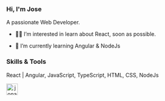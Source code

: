 <h3>Hi, I'm Jose</h3>


<p>A passionate Web Developer.</p>

<ul>
<li>

<p>
<g-emoji class="g-emoji" alias="man_technologist" fallback-src="https://github.githubassets.com/images/icons/emoji/unicode/1f468-1f4bb.png">👨‍💻</g-emoji>
I’m interested in learn about React, soon as possible.
</p>
</li>
<li>
<p>
<g-emoji class="g-emoji" alias="memo" fallback-src="https://github.githubassets.com/images/icons/emoji/unicode/1f4dd.png">📝</g-emoji>
I’m currently learning Angular & NodeJs
</p>
</li>
</ul>


<h3>Skills & Tools</h3>
<p>React | Angular, JavaScript, TypeScript, HTML, CSS, NodeJs</p>

<p align="center">
<a href="https://www.linkedin.com/in/jos%C3%A9-sperandio-2545351bb/" rel="nofollow">
<img align="left" src="https://camo.githubusercontent.com/28bbd2596707954793abeff9eb24d343c1c78b7bf184b90294b4b190c6097a65/68747470733a2f2f63646e2e6a7364656c6976722e6e65742f6e706d2f73696d706c652d69636f6e7340332e302e312f69636f6e732f6c696e6b6564696e2e737667" alt="jonathanfmachado" height="30" width="30" data-canonical-src="https://cdn.jsdelivr.net/npm/simple-icons@3.0.1/icons/linkedin.svg" style="max-width:100%;">
</a>
</p>






